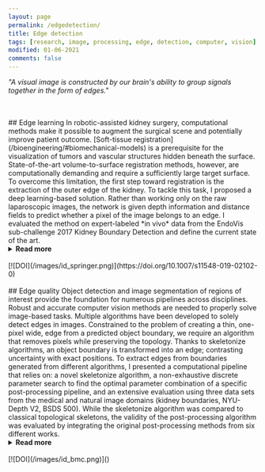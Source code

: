 ```yaml
---
layout: page
permalink: /edgedetection/
title: Edge detection
tags: [research, image, processing, edge, detection, computer, vision]
modified: 01-06-2021
comments: false
---
```


_"A visual image is constructed by our brain's ability to group signals together in the form of edges."_

<br/>
<br/>
## Edge learning   
In robotic-assisted kidney surgery, computational methods make it possible to augment the surgical scene and potentially improve patient outcome.
[Soft-tissue registration](/bioengineering/#biomechanical-models) is a prerequisite for the visualization of tumors and vascular structures hidden beneath the surface. 
State-of-the-art volume-to-surface registration methods, however, are computationally demanding and require a sufficiently large target surface.
To overcome this limitation, the first step toward registration is the extraction of the outer edge of the kidney.
To tackle this task, I proposed a deep learning-based solution. Rather than working only on the raw laparoscopic images, the network is given depth information and distance fields to predict whether a pixel of the image belongs to an edge. 
I evaluated the method on expert-labeled *in vivo* data from the EndoVis sub-challenge 2017 Kidney Boundary Detection and define the current state of the art.
<details><summary><b>Read more</b></summary>
<p>
By using a leave-one-out cross-validation, I reported results for the most suitable network with a median precision-like, recall-like, and intersection over union (IOU) of 39.5 px, 143.3 px, and 0.3, respectively.
I concluded that this approached succeeded in predicting the edges of the kidney, except in instances where high occlusion occurs, which explains the average decrease in the IOU score.

</p>
</details>
<br/>
[![DOI](/images/id_springer.png)](https://doi.org/10.1007/s11548-019-02102-0)

<br/>
<br/>
## Edge quality
Object detection and image segmentation of regions of interest provide the foundation for numerous pipelines across disciplines. 
Robust and accurate computer vision methods are needed to properly solve image-based tasks. 
Multiple algorithms have been developed to solely detect edges in images.
Constrained to the problem of creating a thin, one-pixel wide, edge from a predicted object boundary, we require an algorithm that removes pixels while preserving the topology.
Thanks to skeletonize algorithms, an object boundary is transformed into an edge; contrasting uncertainty with exact positions. 
To extract edges from boundaries generated from different algorithms, I presented a computational pipeline that relies on:
a novel skeletonize algorithm,
a non-exhaustive discrete parameter search to find the optimal parameter combination of a specific post-processing pipeline,
and an extensive evaluation using three data sets from the medical and natural image domains (kidney boundaries, NYU-Depth V2, BSDS 500). 
While the skeletonize algorithm was compared to classical topological skeletons, the validity of the post-processing algorithm was evaluated by integrating the original post-processing methods from six different works.
<details><summary><b>Read more</b></summary>
<p>
Using the state of the art metrics, precision and recall based Signed Distance Error and the Intersection over Union bounding box, the results indicated that the SDE metric for these edges was improved up to 2.3 times.
This work provided guidance for parameter tuning and algorithm selection in the post-processing of predicted object boundaries.
</p>
</details>
<br/>
[![DOI](/images/id_bmc.png)]()
